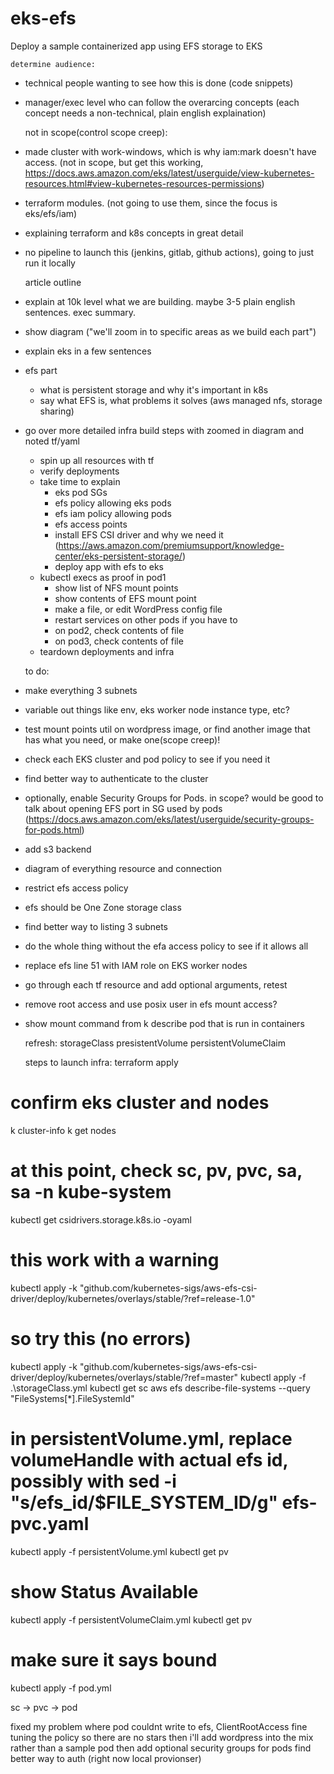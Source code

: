 # eks-efs
Deploy a sample containerized app using EFS storage to EKS

    determine audience:
- technical people wanting to see how this is done (code snippets)
- manager/exec level who can follow the overarcing concepts (each concept needs a non-technical, plain english explaination)

    not in scope(control scope creep):
- made cluster with work-windows, which is why iam:mark doesn't have access. (not in scope, but get this working, https://docs.aws.amazon.com/eks/latest/userguide/view-kubernetes-resources.html#view-kubernetes-resources-permissions)
- terraform modules. (not going to use them, since the focus is eks/efs/iam)
- explaining terraform and k8s concepts in great detail
- no pipeline to launch this (jenkins, gitlab, github actions), going to just run it locally

    article outline
- explain at 10k level what we are building. maybe 3-5 plain english sentences. exec summary.
- show diagram ("we'll zoom in to specific areas as we build each part")
- explain eks in a few sentences
- efs part
    - what is persistent storage and why it's important in k8s
    - say what EFS is, what problems it solves (aws managed nfs, storage sharing)
- go over more detailed infra build steps with zoomed in diagram and noted tf/yaml
    - spin up all resources with tf
    - verify deployments
    - take time to explain
        - eks pod SGs
        - efs policy allowing eks pods
        - efs iam policy allowing pods
        - efs access points
        - install EFS CSI driver and why we need it (https://aws.amazon.com/premiumsupport/knowledge-center/eks-persistent-storage/)
        - deploy app with efs to eks
    - kubectl execs as proof in pod1
        - show list of NFS mount points
        - show contents of EFS mount point
        - make a file, or edit WordPress config file
        - restart services on other pods if you have to
        - on pod2, check contents of file
        - on pod3, check contents of file
    - teardown deployments and infra

    to do:
- make everything 3 subnets
- variable out things like env, eks worker node instance type, etc?
- test mount points util on wordpress image, or find another image that has what you need, or make one(scope creep)!
- check each EKS cluster and pod policy to see if you need it
- find better way to authenticate to the cluster
- optionally, enable Security Groups for Pods. in scope? would be good to talk about opening EFS port in SG used by pods (https://docs.aws.amazon.com/eks/latest/userguide/security-groups-for-pods.html)
- add s3 backend
- diagram of everything resource and connection
- restrict efs access policy
- efs should be One Zone storage class
- find better way to listing 3 subnets
- do the whole thing without the efa access policy to see if it allows all
- replace efs line 51 with IAM role on EKS worker nodes
- go through each tf resource and add optional arguments, retest
- remove root access and use posix user in efs mount access?
- show mount command from k describe pod that is run in containers

    refresh:
storageClass
presistentVolume
persistentVolumeClaim

    steps to launch infra:
terraform apply
# confirm eks cluster and nodes
k cluster-info
k get nodes
# at this point, check sc, pv, pvc, sa, sa -n kube-system
kubectl get csidrivers.storage.k8s.io -oyaml
# this work with a warning
kubectl apply -k "github.com/kubernetes-sigs/aws-efs-csi-driver/deploy/kubernetes/overlays/stable/?ref=release-1.0"
# so try this (no errors)
kubectl apply -k "github.com/kubernetes-sigs/aws-efs-csi-driver/deploy/kubernetes/overlays/stable/?ref=master"
kubectl apply -f .\storageClass.yml
kubectl get sc
aws efs describe-file-systems --query "FileSystems[*].FileSystemId"
# in persistentVolume.yml, replace volumeHandle with actual efs id, possibly with sed -i "s/efs_id/$FILE_SYSTEM_ID/g" efs-pvc.yaml
kubectl apply -f persistentVolume.yml
kubectl get pv
# show Status Available
kubectl apply -f persistentVolumeClaim.yml
kubectl get pv
# make sure it says bound
kubectl apply -f pod.yml

sc -> pvc -> pod

fixed my problem where pod couldnt write to efs, ClientRootAccess
fine tuning the policy so there are no stars
then i'll add wordpress into the mix rather than a sample pod
then add optional security groups for pods
    find better way to auth (right now local provionser)